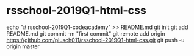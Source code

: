 # rsschool-2019Q1-html-css
echo "# rsschool-2019Q1-codeacademy" >> README.md
git init
git add README.md
git commit -m "first commit"
git remote add origin https://github.com/plusch011/rsschool-2019Q1-html-css.git
git push -u origin master
